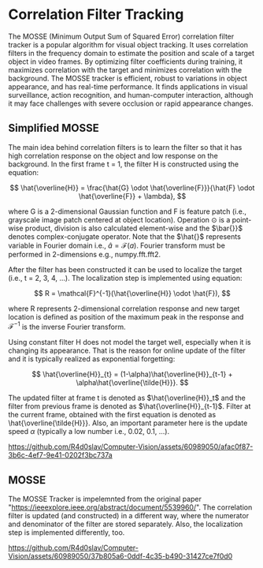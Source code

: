 # Correlation Filter Tracking

The MOSSE (Minimum Output Sum of Squared Error) correlation filter tracker is a popular algorithm for visual object tracking. It uses correlation filters in the frequency domain to estimate the position and scale of a target object in video frames. By optimizing filter coefficients during training, it maximizes correlation with the target and minimizes correlation with the background. The MOSSE tracker is efficient, robust to variations in object appearance, and has real-time performance. It finds applications in visual surveillance, action recognition, and human-computer interaction, although it may face challenges with severe occlusion or rapid appearance changes.

## Simplified MOSSE
The main idea behind correlation filters is to learn the filter so that it has high correlation response on the object and low response on the background. In the first frame t = 1, the filter H is constructed using the equation:

$$ \hat{\overline{H}} = \frac{\hat{G} \odot \hat{\overline{F}}}{\hat{F} \odot \hat{\overline{F}} + \lambda}, $$

where G is a 2-dimensional Gaussian function and F is feature patch (i.e., grayscale image patch centered at object location). Operation $\odot$ is a point-wise product, division is also calculated element-wise and the $\bar{}}$ denotes complex-conjugate operator. Note that the $\hat{}$ represents variable in Fourier domain i.e., $\hat{a} = \mathcal{F}(a)$. Fourier transform must be performed in 2-dimensions e.g., numpy.fft.fft2.

After the filter has been constructed it can be used to localize the target (i.e., t = 2, 3, 4, ...). The localization step is implemented using equation:

$$ R = \mathcal{F}^{-1}(\hat{\overline{H}} \odot \hat{F}), $$

where R represents 2-dimensional correlation response and new target location is defined as position of the maximum peak in the response and $\mathcal{F}^{-1}$ is the inverse Fourier transform.

Using constant filter H does not model the target well, especially when it is changing its appearance. That is the reason for online update of the filter and it is typically realized as exponential forgetting:

$$ \hat{\overline{H}}_{t} = (1-\alpha)\hat{\overline{H}}_{t-1} + \alpha\hat{\overline{\tilde{H}}}. $$

The updated filter at frame t is denoted as $\hat{\overline{H}}_t$ and the filter from previous frame is denoted as $\hat{\overline{H}}_{t-1}$. Filter at the current frame, obtained with the first equation is denoted
as \hat{\overline{\tilde{H}}}. Also, an important parameter here is the update speed $\alpha$ (typically a low number i.e., 0.02, 0.1, ...).

https://github.com/R4d0slav/Computer-Vision/assets/60989050/afac0f87-3b6c-4ef7-9e41-0202f3bc737a

## MOSSE
The MOSSE Tracker is impelemnted from the original paper "https://ieeexplore.ieee.org/abstract/document/5539960/". The correlation filter is updated (and constructed) in a different way, where the numerator and denominator of the filter are stored separately. Also, the localization step is implemented differently, too.

https://github.com/R4d0slav/Computer-Vision/assets/60989050/37b805a6-0ddf-4c35-b490-31427ce7f0d0

